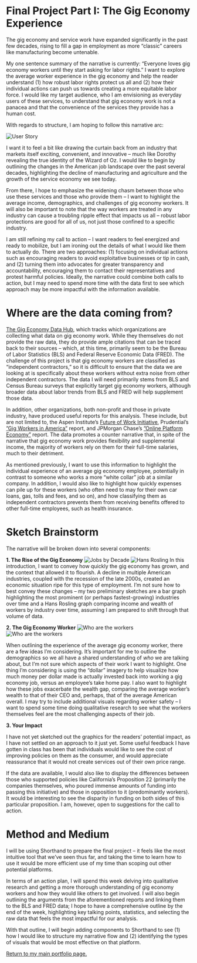 # Final Project Part I: The Gig Economy Experience 

The gig economy and service work have expanded significantly in the past few decades, rising to fill a gap in employment as more “classic” careers like manufacturing become untenable. 

My one sentence summary of the narrative is currently: “Everyone loves gig economy workers until they start asking for labor rights.” I want to explore the average worker experience in the gig economy and help the reader understand (1) how robust labor rights protect us all and (2) how their individual actions can push us towards creating a more equitable labor force. I would like my target audience, who I am envisioning as everyday users of these services, to understand that gig economy work is not a panacea and that the convenience of the services they provide has a human cost. 

With regards to structure, I am hoping to follow this narrative arc: 

<img src="https://user-images.githubusercontent.com/73854211/109431522-160edd80-79d5-11eb-949a-8b695ed51817.png" alt="User Story">

I want it to feel a bit like drawing the curtain back from an industry that markets itself exciting, convenient, and innovative – much like Dorothy revealing the true identity of the Wizard of Oz. I would like to begin by outlining the changes in the American job landscape over the past several decades, highlighting the decline of manufacturing and agriculture and the growth of the service economy we see today. 

From there, I hope to emphasize the widening chasm between those who use these services and those who provide them – I want to highlight the average income, demographics, and challenges of gig economy workers. It will also be important to note that the way workers are treated in any industry can cause a troubling ripple effect that impacts us all – robust labor protections are good for all of us, not just those confined to a specific industry. 

I am still refining my call to action –  I want readers to feel energized and ready to mobilize, but I am ironing out the details of what I would like them to actually do. There are two approaches: (1) focusing on individual actions such as encouraging readers to avoid exploitative businesses or tip in cash, and (2) turning them into advocates for greater transparency and accountability, encouraging them to contact their representatives and protest harmful policies. Ideally, the narrative could combine both calls to action, but I may need to spend more time with the data first to see which approach may be more impactful with the information available. 

# Where are the data coming from? 
<a href="https://www.gigeconomydata.org/">The Gig Economy Data Hub</a>, which tracks which organizations are collecting what data on gig economy work. While they themselves do not provide the raw data, they do provide ample citations that can be traced back to their sources – which, at this time, primarily seem to be the Bureau of Labor Statistics (BLS) and Federal Reserve Economic Data (FRED). The challenge of this project is that gig economy workers are classified as “independent contractors,” so it is difficult to ensure that the data we are looking at is specifically about these workers without extra noise from other independent contractors. The data I will need primarily stems from BLS and Census Bureau surveys that explicitly target gig economy workers, although broader data about labor trends from BLS and FRED will help supplement those data. 

In addition, other organizations, both non-profit and those in private industry, have produced useful reports for this analysis. These include, but are not limited to, the Aspen Institute’s <a href="https://www.aspeninstitute.org/programs/future-of-work/">Future of Work Initiative</a>, Prudential’s <a href="https://www.prudential.com/media/managed/documents/rp/Gig_Economy_Whitepaper.pdf">”Gig Workers in America”</a> report, and JPMorgan Chase’s <a href="https://www.jpmorganchase.com/institute/research/labor-markets/report-ope-2018.htm">”Online Platform Economy”</a> report. The data promotes a counter narrative that, in spite of the narrative that gig economy work provides flexibility and supplemental income, the majority of workers rely on them for their full-time salaries, much to their detriment. 

As mentioned previously, I want to use this information to highlight the individual experience of an average gig economy employee, potentially in contrast to someone who works a more “white collar” job at a similar company. In addition, I would also like to highlight how quickly expenses can pile up for these workers (who often need to may for their own car loans, gas, tolls and fees, and so on), and how classifying them as independent contractors prevents them from receiving benefits offered to other full-time employees, such as health insurance. 

# Sketch Brainstorm 
The narrative will be broken down into several components: 

<b>1. The Rise of the Gig Economy</b>
<img src="https://user-images.githubusercontent.com/73854211/109431526-16a77400-79d5-11eb-94e5-17846024a063.png" alt="Jobs by Decade">
<img src="https://user-images.githubusercontent.com/73854211/109431525-160edd80-79d5-11eb-9b5d-e4aca1b16a5d.png" alt="Hans Rosling">
In this introduction, I want to convey how quickly the gig economy has grown, and the context that allowed it to flourish. A decline in multiple American industries, coupled with the recession of the late 2000s, created an economic situation ripe for this type of employment. I’m not sure how to best convey these changes – my two preliminary sketches are a bar graph highlighting the most prominent (or perhaps fastest-growing) industries over time and a Hans Rosling graph comparing income and wealth of workers by industry over time, assuming I am prepared to shift through that volume of data. 

<b>2. The Gig Economy Worker</b>
<img src="https://user-images.githubusercontent.com/73854211/109431524-160edd80-79d5-11eb-8c88-c70915cb96be.png" alt="Who are the workers">
<img src="https://user-images.githubusercontent.com/73854211/109431523-160edd80-79d5-11eb-96f3-786365c2ee7e.png" alt="Who are the workers">

When outlining the experience of the average gig economy worker, there are a few ideas I’m considering. It’s important for me to outline the demographics so we all have a shared understanding of <i>who</i> we are talking about, but I’m not sure which aspects of their work I want to highlight. One thing I’m considering is using the “dollar” imagery to help visualize how much money per dollar made is actually invested back into working a gig economy job, versus an employee’s take home pay. I also want to highlight how these jobs exacerbate the wealth gap, comparing the average worker’s wealth to that of their CEO and, perhaps, that of the average American overall. I may try to include additional visuals regarding worker safety – I want to spend some time doing qualitative research to see what the workers themselves feel are the most challenging aspects of their job. 

<b>3. Your Impact </b>

I have not yet sketched out the graphics for the readers’ potential impact, as I have not settled on an approach to it just yet. Some useful feedback I have gotten in class has been that individuals would like to see the cost of improving policies on them as the consumer, and would appreciate reassurance that it would not create services out of their own price range. 

If the data are available, I would also like to display the differences between those who supported policies like California’s Proposition 22 (primarily the companies themselves, who poured immense amounts of funding into passing this initiative) and those in opposition to it (predominantly workers). It would be interesting to see the disparity in funding on both sides of this particular proposition. I am, however, open to suggestions for the call to action. 

# Method and Medium 
I will be using Shorthand to prepare the final project – it feels like the most intuitive tool that we’ve seen thus far, and taking the time to learn how to use it would be more efficient use of my time than scoping out other potential platforms. 

In terms of an action plan, I will spend this week delving into qualitative research and getting a more thorough understanding of gig economy workers and how they would like others to get involved. I will also begin outlining the arguments from the aforementioned reports and linking them to the BLS and FRED data; I hope to have a comprehensive outline by the end of the week, highlighting key talking points, statistics, and selecting the raw data that feels the most impactful for our analysis. 

With that outline, I will begin adding components to Shorthand to see (1) how I would like to structure my narrative flow and (2) identifying the types of visuals that would be most effective on that platform. 

<a href="https://nannunz.github.io/TSWD-portfolio">Return to my main portfolio page.</a>
